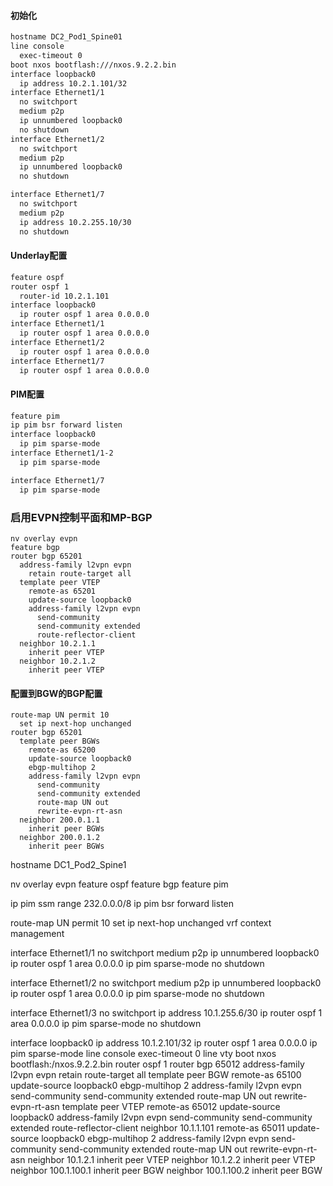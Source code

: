 #### 初始化

```markdown
hostname DC2_Pod1_Spine01
line console
  exec-timeout 0
boot nxos bootflash:///nxos.9.2.2.bin 
interface loopback0
  ip address 10.2.1.101/32
interface Ethernet1/1
  no switchport
  medium p2p
  ip unnumbered loopback0
  no shutdown
interface Ethernet1/2
  no switchport
  medium p2p
  ip unnumbered loopback0
  no shutdown

interface Ethernet1/7
  no switchport
  medium p2p
  ip address 10.2.255.10/30
  no shutdown

```

#### Underlay配置

```markdown
feature ospf
router ospf 1
  router-id 10.2.1.101
interface loopback0
  ip router ospf 1 area 0.0.0.0
interface Ethernet1/1
  ip router ospf 1 area 0.0.0.0
interface Ethernet1/2
  ip router ospf 1 area 0.0.0.0
interface Ethernet1/7
  ip router ospf 1 area 0.0.0.0


```

#### PIM配置

```markdown
feature pim
ip pim bsr forward listen
interface loopback0
  ip pim sparse-mode
interface Ethernet1/1-2
  ip pim sparse-mode

interface Ethernet1/7
  ip pim sparse-mode

```

### 启用EVPN控制平面和MP-BGP

```text
nv overlay evpn
feature bgp
router bgp 65201
  address-family l2vpn evpn
    retain route-target all
  template peer VTEP
    remote-as 65201
    update-source loopback0
    address-family l2vpn evpn
      send-community
      send-community extended
      route-reflector-client
  neighbor 10.2.1.1
    inherit peer VTEP
  neighbor 10.2.1.2
    inherit peer VTEP

```
#### 配置到BGW的BGP配置
```text
route-map UN permit 10 
  set ip next-hop unchanged
router bgp 65201
  template peer BGWs
    remote-as 65200
    update-source loopback0
    ebgp-multihop 2
    address-family l2vpn evpn
      send-community
      send-community extended
      route-map UN out
      rewrite-evpn-rt-asn
  neighbor 200.0.1.1
    inherit peer BGWs
  neighbor 200.0.1.2
    inherit peer BGWs
```





















hostname DC1_Pod2_Spine1

nv overlay evpn
feature ospf
feature bgp
feature pim

ip pim ssm range 232.0.0.0/8
ip pim bsr forward listen


route-map UN permit 10
  set ip next-hop unchanged
vrf context management


interface Ethernet1/1
  no switchport
  medium p2p
  ip unnumbered loopback0
  ip router ospf 1 area 0.0.0.0
  ip pim sparse-mode
  no shutdown

interface Ethernet1/2
  no switchport
  medium p2p
  ip unnumbered loopback0
  ip router ospf 1 area 0.0.0.0
  ip pim sparse-mode
  no shutdown

interface Ethernet1/3
  no switchport
  ip address 10.1.255.6/30
  ip router ospf 1 area 0.0.0.0
  ip pim sparse-mode
  no shutdown


interface loopback0
  ip address 10.1.2.101/32
  ip router ospf 1 area 0.0.0.0
  ip pim sparse-mode
line console
  exec-timeout 0
line vty
boot nxos bootflash:/nxos.9.2.2.bin 
router ospf 1
router bgp 65012
  address-family l2vpn evpn
    retain route-target all
  template peer BGW
    remote-as 65100
    update-source loopback0
    ebgp-multihop 2
    address-family l2vpn evpn
      send-community
      send-community extended
      route-map UN out
      rewrite-evpn-rt-asn
  template peer VTEP
    remote-as 65012
    update-source loopback0
    address-family l2vpn evpn
      send-community
      send-community extended
      route-reflector-client
  neighbor 10.1.1.101
    remote-as 65011
    update-source loopback0
    ebgp-multihop 2
    address-family l2vpn evpn
      send-community
      send-community extended
      route-map UN out
      rewrite-evpn-rt-asn
  neighbor 10.1.2.1
    inherit peer VTEP
  neighbor 10.1.2.2
    inherit peer VTEP
  neighbor 100.1.100.1
    inherit peer BGW
  neighbor 100.1.100.2
    inherit peer BGW
   